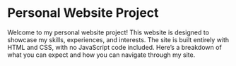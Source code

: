 # Personal Website Project

Welcome to my personal website project! This website is designed to showcase my skills, experiences, and interests. The site is built entirely with HTML and CSS, with no JavaScript code included. Here’s a breakdown of what you can expect and how you can navigate through my site.
